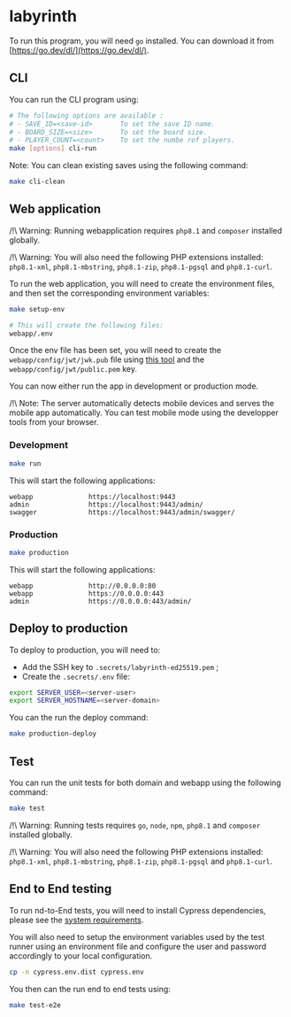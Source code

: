 # labyrinth

To run this program, you will need `go` installed. You can download it from [https://go.dev/dl/](https://go.dev/dl/).

## CLI

You can run the CLI program using:

```sh
# The following options are available :
# - SAVE_ID=<save-id>       To set the save ID name.
# - BOARD_SIZE=<size>       To set the board size.
# - PLAYER_COUNT=<count>    To set the numbe rof players.
make [options] cli-run
```

Note: You can clean existing saves using the following command:

```sh
make cli-clean
```

## Web application

/!\ Warning: Running webapplication requires `php8.1` and `composer` installed globally.

/!\ Warning: You will also need the following PHP extensions installed: `php8.1-xml`, `php8.1-mbstring`, `php8.1-zip`,
`php8.1-pgsql` and `php8.1-curl`.

To run the web application, you will need to create the environment files, and then set the corresponding environment
variables:

```sh
make setup-env

# This will create the following files:
webapp/.env
```

Once the env file has been set, you will need to create the `webapp/config/jwt/jwk.pub` file using [this tool](https://russelldavies.github.io/jwk-creator/) and the `webapp/config/jwt/public.pem` key.

You can now either run the app in development or production mode.

/!\ Note: The server automatically detects mobile devices and serves the mobile app automatically. You can test mobile mode using the developper tools from your browser.

### Development

```sh
make run
```

This will start the following applications:

```
webapp              https://localhost:9443
admin               https://localhost:9443/admin/
swagger             https://localhost:9443/admin/swagger/
```

### Production

```sh
make production
```

This will start the following applications:

```
webapp              http://0.0.0.0:80
webapp              https://0.0.0.0:443
admin               https://0.0.0.0:443/admin/
```

## Deploy to production

To deploy to production, you will need to:

- Add the SSH key to `.secrets/labyrinth-ed25519.pem` ;
- Create the `.secrets/.env` file:

```sh
export SERVER_USER=<server-user>
export SERVER_HOSTNAME=<server-domain>
```

You can the run the deploy command:

```sh
make production-deploy
```

## Test

You can run the unit tests for both domain and webapp using the following command:

```sh
make test
```

/!\ Warning: Running tests requires `go`, `node`, `npm`, `php8.1` and `composer` installed globally.

/!\ Warning: You will also need the following PHP extensions installed: `php8.1-xml`, `php8.1-mbstring`, `php8.1-zip`,
`php8.1-pgsql` and `php8.1-curl`.

## End to End testing

To run nd-to-End tests, you will need to install Cypress dependencies, please see the [system requirements](https://docs.cypress.io/guides/getting-started/installing-cypress#System-requirements).

You will also need to setup the environment variables used by the test runner using an environment file and configure the user and password accordingly to your local configuration.

```sh
cp -n cypress.env.dist cypress.env
```

You then can the run end to end tests using:

```sh
make test-e2e
```
